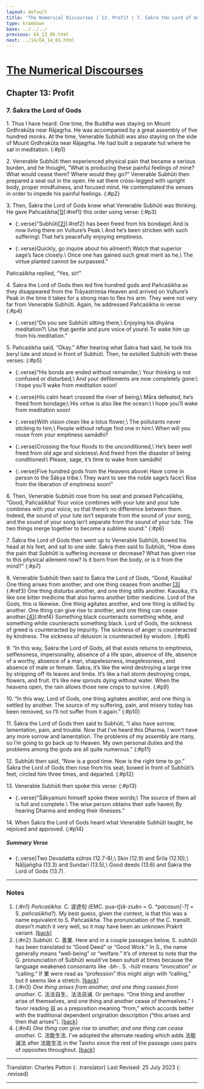 ```yaml
---
layout: default
title: 'The Numerical Discourses | 13. Profit | 7. Śakra the Lord of Gods'
type: kramdown
base: ../../../
previous: EA_13_06.html
next: ../14/EA_14_01.html
---
```


# [The Numerical Discourses](../index.html)
## Chapter 13: Profit
### 7. Śakra the Lord of Gods

1\. Thus I have heard: One time, the Buddha was staying on Mount Gṛdhrakūṭa near Rājagṛha. He was accompanied by a great assembly of five hundred monks. At the time, Venerable Subhūti was also staying on the side of Mount Gṛdhrakūṭa near Rājagṛha. He had built a separate hut where he sat in meditation.
{:#p1}

2\. Venerable Subhūti then experienced physical pain that became a serious burden, and he thought, “What is producing these painful feelings of mine? What would cease them? Where would they go?” Venerable Subhūti then prepared a seat out in the open. He sat there cross-legged with upright body, proper mindfulness, and focused mind. He contemplated the senses in order to impede his painful feelings.
{:#p2}

3\. Then, Śakra the Lord of Gods knew what Venerable Subhūti was thinking. He gave Pañcaśikha[\[1\]](#n1){:#ref1} this order using verse:
{:#p3}

* {:.verse}“Subhūti[\[2\]](#n2){:#ref2} has been freed from his bondage\\
And is now living there on Vulture’s Peak.\\
And he’s been stricken with such suffering\\
That he’s peacefully enjoying emptiness.

* {:.verse}Quickly, go inquire about his ailment!\\
Watch that superior sage’s face closely.\\
Once one has gained such great merit as he,\\
The virtue planted cannot be surpassed.”

Pañcaśikha replied, “Yes, sir!”


4\. Śakra the Lord of Gods then led five hundred gods and Pañcaśikha as they disappeared from the Trāyastriṃśa Heaven and arrived on Vulture’s Peak in the time it takes for a strong man to flex his arm. They were not very far from Venerable Subhūti. Again, he addressed Pañcaśikha in verse:
{:#p4}

* {:.verse}“Do you see Subhūti sitting there,\\
Enjoying his dhyāna meditation?\\
Use that gentle and pure voice of yours\\
To wake him up from his meditation.”

5\. Pañcaśikha said, “Okay.” After hearing what Śakra had said, he took his beryl lute and stood in front of Subhūti. Then, he extolled Subhūti with these verses:
{:#p5}

* {:.verse}“His bonds are ended without remainder,\\
Your thinking is not confused or disturbed,\\
And your defilements are now completely gone:\\
I hope you’ll wake from meditation soon!

* {:.verse}His calm heart crossed the river of being;\\
Māra defeated, he’s freed from bondage;\\
His virtue is also like the ocean:\\
I hope you’ll wake from meditation soon!

* {:.verse}With vision clean like a lotus flower,\\
The pollutants never sticking to him,\\
People without refuge find one in him:\\
When will you rouse from your emptiness samādhi?

* {:.verse}Crossing the four floods to the unconditioned,\\
He’s been well freed from old age and sickness\\
And freed from the disaster of being conditioned:\\
Please, sage, it’s time to wake from samādhi!

* {:.verse}Five hundred gods from the Heavens above\\
Have come in person to the Śākya tribe.\\
They want to see the noble sage’s face:\\
Rise from the liberation of emptiness soon!”

6\. Then, Venerable Subhūti rose from his seat and praised Pañcaśikha, “Good, Pañcaśikha! Your voice combines with your lute and your lute combines with your voice, so that there’s no difference between them. Indeed, the sound of your lute isn’t separate from the sound of your song, and the sound of your song isn’t separate from the sound of your lute. The two things merge together to become a sublime sound.”
{:#p6}

7\. Śakra the Lord of Gods then went up to Venerable Subhūti, bowed his head at his feet, and sat to one side. Śakra then said to Subhūti, “How does the pain that Subhūti is suffering increase or decrease? What has given rise to this physical ailement now? Is it born from the body, or is it from the mind?”
{:#p7}

8\. Venerable Subhūti then said to Śakra the Lord of Gods, “Good, Kauśika! One thing arises from another, and one thing ceases from another.[\[3\]](#n3){:#ref3} One thing disturbs another, and one thing stills another. Kausika, it’s like one bitter medicine that also harms another bitter medicine. Lord of the Gods, this is likewise. One thing agitates another, and one thing is stilled by another. One thing can give rise to another, and one thing can cease another.[\[4\]](#n4){:#ref4} Something black counteracts something white, and something white counteracts something black. Lord of Gods, the sickness of greed is counteracted by impurity. The sickness of anger is counteracted by kindness. The sickness of delusion is counteracted by wisdom.
{:#p8}

9\. “In this way, Śakra the Lord of Gods, all that exists returns to emptiness, selflessness, impersonality, absence of a life span, absence of life, absence of a worthy, absence of a man, shapelessness, imagelessness, and absence of male or female. Śakra, it’s like the wind destroying a large tree by stripping off its leaves and limbs. It’s like a hail storm destroying crops, flowers, and fruit. It’s like new sprouts dying without water. When the heavens open, the rain allows those new crops to survive.
{:#p9}

10\. “In this way, Lord of Gods, one thing agitates another, and one thing is settled by another. The source of my suffering, pain, and misery today has been removed, so I’ll not suffer from it again.”
{:#p10}

11\. Śakra the Lord of Gods then said to Subhūti, “I also have sorrow, lamentation, pain, and trouble. Now that I’ve heard this Dharma, I won’t have any more sorrow and lamentation. The problems of my assembly are many, so I’m going to go back up to Heaven. My own personal duties and the problems among the gods are all quite numerous.”
{:#p11}

12\. Subhūti then said, “Now is a good time. Now is the right time to go.” Śakra the Lord of Gods then rose from his seat, bowed in front of Subhūti’s feet, circled him three times, and departed.
{:#p12}

13\. Venerable Subhūti then spoke this verse:
{:#p13}

* {:.verse}“Śākyamuni himself spoke these words;\\
The source of them all is full and complete.\\
The wise person obtains their safe haven\\
By hearing Dharma and ending their illnesses.”

14\. When Śakra the Lord of Gods heard what Venerable Subhūti taught, he rejoiced and approved.
{:#p14}

##### Summary Verse

* {:.verse}Two Devadatta <em>sūtra</em>s (12.7-8),\\
Skin (12.9) and Śrīla (12.10),\\
Nāḷijaṅgha (13.3) and Sundarī (13.5),\\
Good deeds (13.6) and Śakra the Lord of Gods (13.7).

---

### Notes

1. {:#n1} <em>Pañcaśikha</em>. C. 波遮旬 (EMC. pua-tʃɪă-ziuĕn = G. \*<em>pacasun[-?]</em> = S. <em>pañcaśikha</em>?). My best guess, given the context, is that this was a name equivalent to S. Pañcaśikha. The pronunciation of the C. translit. doesn’t match it very well, so it may have been an unknown Prakrit variant. [\[back\]](#ref1)
2. {:#n2} <em>Subhūti</em>. C. 善業. Here and in a couple passages below, S. <em>subhūti</em> has been translated to “Good Deed” or “Good Work.” In S., the name generally means “well-being” or “welfare.” It’s of interest to note that the G. pronunciation of Subhūti would’ve been <em>suhuti</em> at times because the language weakened consonants like <em>-bh-</em>. S. <em>-hūti</em> means “invocation” or “calling.” If 業 were read as “profession” this might align with “calling,” but it seems like a stretch. [\[back\]](#ref2)
3. {:#n3} <em>One thing arises from another, and one thing ceases from another.</em> C. 法法自生，法法自滅. Or perhaps: “One thing and another arise of themselves, and one thing and another cease of themselves.” I favor reading 自 as a preposition meaning “from,” which accords better with the traditional dependent origination description (“this arises and then that arises”). [\[back\]](#ref3)
4. {:#n4} <em>One thing can give rise to another, and one thing can cease another.</em> C. 法能生法. I’ve adopted the alternate reading which adds 法能滅法 after 法能生法 in the Taisho since the rest of the passage uses pairs of opposites throughout. [\[back\]](#ref4)

---

Translator: Charles Patton
{: .translator}
Last Revised: 25 July 2023
{: .revised}

---